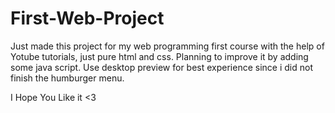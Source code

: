 # First-Web-Project
Just made this project for my web programming first course with the help of Yotube tutorials, just pure html and css. Planning to improve it by adding some java script. Use desktop preview for best experience since i did not finish the humburger menu.

I Hope You Like it <3
